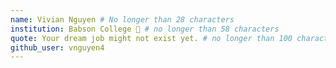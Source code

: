 ```yaml
---
name: Vivian Nguyen # No longer than 28 characters
institution: Babson College 🚩 # no longer than 58 characters
quote: Your dream job might not exist yet. # no longer than 100 characters, avoid using quotes(") to guarantee the format remains the same.
github_user: vnguyen4
---
```

